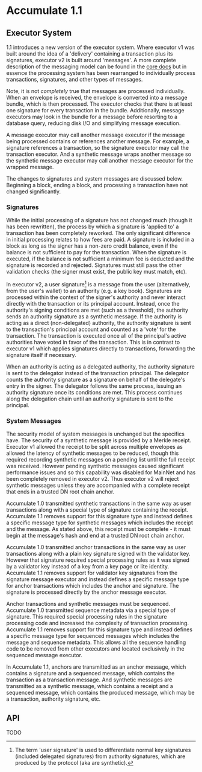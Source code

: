 # Accumulate 1.1

## Executor System

1.1 introduces a new version of the executor system. Where executor v1 was built
around the idea of a 'delivery' containing a transaction plus its signatures,
executor v2 is built around 'messages'. A more complete description of the
messaging model can be found in the [core docs][core-docs] but in essence the
processing system has been rearranged to individually process transactions,
signatures, and other types of messages.

Note, it is not *completely* true that messages are processed individually. When
an envelope is received, the envelope is converted into a message bundle, which
is then processed. The executor checks that there is at least one signature for
every transaction in the bundle. Additionally, message executors may look in the
bundle for a message before resorting to a database query, reducing disk I/O and
simplifying message execution.

A message executor may call another message executor if the message being
processed contains or references another message. For example, a signature
references a transaction, so the signature executor may call the transaction
executor. And a synthetic message wraps another message so the synthetic message
executor may call another message executor for the wrapped message.

The changes to signatures and system messages are discussed below. Beginning a
block, ending a block, and processing a transaction have not changed
significantly.

[core-docs]: https://docs.accumulatenetwork.io/core/

### Signatures

While the initial processing of a signature has not changed much (though it has
been rewritten), the process by which a signature is 'applied to' a transaction
has been completely reworked. The only significant difference in initial
processing relates to how fees are paid. A signature is included in a block as
long as the signer has a non-zero credit balance, even if the balance is not
sufficient to pay for the transaction. When the signature is executed, if the
balance is not sufficient a minimum fee is deducted and the signature is
recorded and rejected. Signatures must still pass the other validation checks
(the signer must exist, the public key must match, etc).

In executor v2, a user signature[^1] is a message from the user (alternatively,
from the user's wallet) to an authority (e.g. a key book). Signatures are
processed within the context of the signer's authority and never interact
directly with the transaction or its principal account. Instead, once the
authority's signing conditions are met (such as a threshold), the authority
sends an authority signature as a synthetic message. If the authority is acting
as a direct (non-delegated) authority, the authority signature is sent to the
transaction's principal account and counted as a 'vote' for the transaction. The
transaction is executed once all of the principal's active authorities have
voted in favor of the transaction. This is in contrast to executor v1 which
applies signatures directly to transactions, forwarding the signature itself if
necessary.

When an authority is acting as a delegated authority, the authority signature is
sent to the delegator instead of the transaction principal. The delegator counts
the authority signature as a signature on behalf of the delegate's entry in the
signer. The delegator follows the same process, issuing an authority signature
once its conditions are met. This process continues along the delegation chain
until an authority signature is sent to the principal.

[^1]: The term 'user signature' is used to differentiate normal key signatures
    (included delegated signatures) from authority signatures, which are
    produced by the protocol (aka are synthetic).

### System Messages

The security model of system messages is unchanged but the specifics have. The
security of a synthetic message is provided by a Merkle receipt. Executor v1
allowed the receipt to be split across multiple envelopes as allowed the latency
of synthetic messages to be reduced, though this required recording synthetic
messages on a pending list until the full receipt was received. However pending
synthetic messages caused significant performance issues and so this capability
was disabled for MainNet and has been completely removed in executor v2. Thus
executor v2 will reject synthetic messages unless they are accompanied with a
complete receipt that ends in a trusted DN root chain anchor.

Accumulate 1.0 transmitted synthetic transactions in the same way as user
transactions along with a special type of signature containing the receipt.
Accumulate 1.1 removes support for this signature type and instead defines a
specific message type for synthetic messages which includes the receipt and the
message. As stated above, this receipt must be complete - it must begin at the
message's hash and end at a trusted DN root chain anchor.

Accumulate 1.0 transmitted anchor transactions in the same way as user
transactions along with a plain key signature signed with the validator key.
However that signature required special processing rules as it was signed by a
validator key instead of a key from a key page or lite identity. Accumulate 1.1
removes support for validator key signatures from the signature message executor
and instead defines a specific message type for anchor transactions which
includes the anchor and signature. The signature is processed directly by the
anchor message executor.

Anchor transactions and synthetic messages must be sequenced. Accumulate 1.0
transmitted sequence metadata via a special type of signature. This required
special processing rules in the signature processing code and increased the
complexity of transaction processing. Accumulate 1.1 removes support for this
signature type and instead defines a specific message type for sequenced
messages which includes the message and sequence metadata. This allows all the
sequence handling code to be removed from other executors and located
exclusively in the sequenced message executor.

In Accumulate 1.1, anchors are transmitted as an anchor message, which contains
a signature and a sequenced message, which contains the transaction as a
transaction message. And synthetic messages are transmitted as a synthetic
message, which contains a receipt and a sequenced message, which contains the
produced message, which may be a transaction, authority signature, etc.

## API

TODO